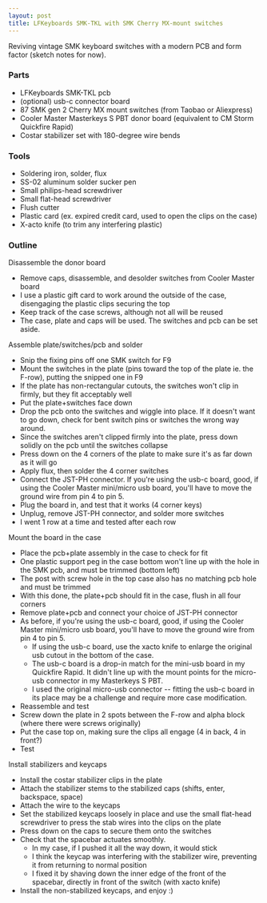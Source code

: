 ```yaml
---
layout: post
title: LFKeyboards SMK-TKL with SMK Cherry MX-mount switches
---
```


Reviving vintage SMK keyboard switches with a modern PCB and form factor (sketch notes for now). 

### Parts

* LFKeyboards SMK-TKL pcb
* (optional) usb-c connector board
* 87 SMK gen 2 Cherry MX mount switches (from Taobao or Aliexpress)
* Cooler Master Masterkeys S PBT donor board (equivalent to CM Storm Quickfire Rapid)
* Costar stabilizer set with 180-degree wire bends

### Tools

* Soldering iron, solder, flux
* SS-02 aluminum solder sucker pen
* Small philips-head screwdriver
* Small flat-head screwdriver
* Flush cutter
* Plastic card (ex. expired credit card, used to open the clips on the case)
* X-acto knife (to trim any interfering plastic)

### Outline

Disassemble the donor board

* Remove caps, disassemble, and desolder switches from Cooler Master board
* I use a plastic gift card to work around the outside of the case, disengaging the plastic clips securing the top
* Keep track of the case screws, although not all will be reused
* The case, plate and caps will be used. The switches and pcb can be set aside.

Assemble plate/switches/pcb and solder

* Snip the fixing pins off one SMK switch for F9
* Mount the switches in the plate (pins toward the top of the plate ie. the F-row), putting the snipped one in F9
* If the plate has non-rectangular cutouts, the switches won't clip in firmly, but they fit acceptably well
* Put the plate+switches face down
* Drop the pcb onto the switches and wiggle into place. If it doesn't want to go down, check for bent switch pins or switches the wrong way around.
* Since the switches aren't clipped firmly into the plate, press down solidly on the pcb until the switches collapse
* Press down on the 4 corners of the plate to make sure it's as far down as it will go
* Apply flux, then solder the 4 corner switches
* Connect the JST-PH connector. If you're using the usb-c board, good, if using the Cooler Master mini/micro usb board, you'll have to move the ground wire from pin 4 to pin 5.
* Plug the board in, and test that it works (4 corner keys)
* Unplug, remove JST-PH connector, and solder more switches
* I went 1 row at a time and tested after each row

Mount the board in the case

* Place the pcb+plate assembly in the case to check for fit
* One plastic support peg in the case bottom won't line up with the hole in the SMK pcb, and must be trimmed (bottom left)
* The post with screw hole in the top case also has no matching pcb hole and must be trimmed
* With this done, the plate+pcb should fit in the case, flush in all four corners
* Remove plate+pcb and connect your choice of JST-PH connector
* As before, if you're using the usb-c board, good, if using the Cooler Master mini/micro usb board, you'll have to move the ground wire from pin 4 to pin 5.
  * If using the usb-c board, use the xacto knife to enlarge the original usb cutout in the bottom of the case.
  * The usb-c board is a drop-in match for the mini-usb board in my Quickfire Rapid. It didn't line up with the mount points for the micro-usb connector in my Masterkeys S PBT.
  * I used the original micro-usb connector -- fitting the usb-c board in its place may be a challenge and require more case modification. 
* Reassemble and test
* Screw down the plate in 2 spots between the F-row and alpha block (where there were screws originally)
* Put the case top on, making sure the clips all engage (4 in back, 4 in front?)
* Test

Install stabilizers and keycaps

* Install the costar stabilizer clips in the plate
* Attach the stabilizer stems to the stabilized caps (shifts, enter, backspace, space)
* Attach the wire to the keycaps
* Set the stabilized keycaps loosely in place and use the small flat-head screwdriver to press the stab wires into the clips on the plate
* Press down on the caps to secure them onto the switches
* Check that the spacebar actuates smoothly. 
  * In my case, if I pushed it all the way down, it would stick
  * I think the keycap was interfering with the stabilizer wire, preventing it from returning to normal position
  * I fixed it by shaving down the inner edge of the front of the spacebar, directly in front of the switch (with xacto knife)
* Install the non-stabilized keycaps, and enjoy :) 
